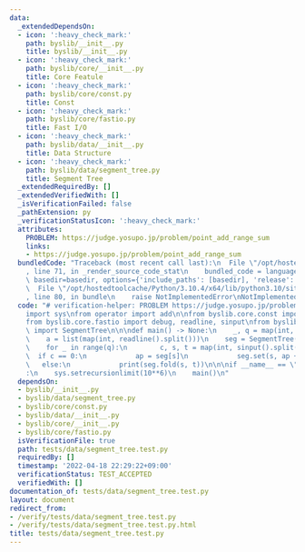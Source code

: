 ```yaml
---
data:
  _extendedDependsOn:
  - icon: ':heavy_check_mark:'
    path: byslib/__init__.py
    title: byslib/__init__.py
  - icon: ':heavy_check_mark:'
    path: byslib/core/__init__.py
    title: Core Featule
  - icon: ':heavy_check_mark:'
    path: byslib/core/const.py
    title: Const
  - icon: ':heavy_check_mark:'
    path: byslib/core/fastio.py
    title: Fast I/O
  - icon: ':heavy_check_mark:'
    path: byslib/data/__init__.py
    title: Data Structure
  - icon: ':heavy_check_mark:'
    path: byslib/data/segment_tree.py
    title: Segment Tree
  _extendedRequiredBy: []
  _extendedVerifiedWith: []
  _isVerificationFailed: false
  _pathExtension: py
  _verificationStatusIcon: ':heavy_check_mark:'
  attributes:
    PROBLEM: https://judge.yosupo.jp/problem/point_add_range_sum
    links:
    - https://judge.yosupo.jp/problem/point_add_range_sum
  bundledCode: "Traceback (most recent call last):\n  File \"/opt/hostedtoolcache/Python/3.10.4/x64/lib/python3.10/site-packages/onlinejudge_verify/documentation/build.py\"\
    , line 71, in _render_source_code_stat\n    bundled_code = language.bundle(stat.path,\
    \ basedir=basedir, options={'include_paths': [basedir], 'release': True}).decode()\n\
    \  File \"/opt/hostedtoolcache/Python/3.10.4/x64/lib/python3.10/site-packages/onlinejudge_verify/languages/python.py\"\
    , line 80, in bundle\n    raise NotImplementedError\nNotImplementedError\n"
  code: "# verification-helper: PROBLEM https://judge.yosupo.jp/problem/point_add_range_sum\n\
    import sys\nfrom operator import add\n\nfrom byslib.core.const import IINF, MOD\n\
    from byslib.core.fastio import debug, readline, sinput\nfrom byslib.data.segment_tree\
    \ import SegmentTree\n\n\ndef main() -> None:\n    _, q = map(int, readline().split())\n\
    \    a = list(map(int, readline().split()))\n    seg = SegmentTree(add, 0, a)\n\
    \    for _ in range(q):\n        c, s, t = map(int, sinput().split())\n      \
    \  if c == 0:\n            ap = seg[s]\n            seg.set(s, ap + t)\n     \
    \   else:\n            print(seg.fold(s, t))\n\n\nif __name__ == \"__main__\"\
    :\n    sys.setrecursionlimit(10**6)\n    main()\n"
  dependsOn:
  - byslib/__init__.py
  - byslib/data/segment_tree.py
  - byslib/core/const.py
  - byslib/data/__init__.py
  - byslib/core/__init__.py
  - byslib/core/fastio.py
  isVerificationFile: true
  path: tests/data/segment_tree.test.py
  requiredBy: []
  timestamp: '2022-04-18 22:29:22+09:00'
  verificationStatus: TEST_ACCEPTED
  verifiedWith: []
documentation_of: tests/data/segment_tree.test.py
layout: document
redirect_from:
- /verify/tests/data/segment_tree.test.py
- /verify/tests/data/segment_tree.test.py.html
title: tests/data/segment_tree.test.py
---
```

